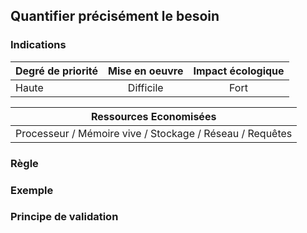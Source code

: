 ## Quantifier précisément le besoin

### Indications
| Degré de priorité |      Mise en oeuvre       |  Impact écologique    | 
|-------------------|:-------------------------:|:---------------------:|
| Haute             | Difficile                 | Fort                  | 


|Ressources Economisées                                      |
|:----------------------------------------------------------:|
|Processeur / Mémoire vive / Stockage / Réseau / Requêtes    |

### Règle

### Exemple

### Principe de validation
